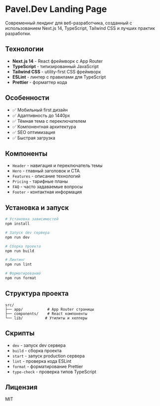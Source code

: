 # Pavel.Dev Landing Page

Современный лендинг для веб-разработчика, созданный с использованием Next.js 14, TypeScript, Tailwind CSS и лучших практик разработки.

## Технологии

- **Next.js 14** - React фреймворк с App Router
- **TypeScript** - типизированный JavaScript
- **Tailwind CSS** - utility-first CSS фреймворк
- **ESLint** - линтер с правилами для TypeScript
- **Prettier** - форматтер кода

## Особенности

- ✅ Мобильный first дизайн
- ✅ Адаптивность до 1440px
- ✅ Тёмная тема с переключателем
- ✅ Компонентная архитектура
- ✅ SEO оптимизация
- ✅ Быстрая загрузка

## Компоненты

- `Header` - навигация и переключатель темы
- `Hero` - главный заголовок и CTA
- `Features` - описание технологий
- `Pricing` - тарифные планы
- `FAQ` - часто задаваемые вопросы
- `Footer` - контактная информация

## Установка и запуск

```bash
# Установка зависимостей
npm install

# Запуск dev сервера
npm run dev

# Сборка проекта
npm run build

# Линтинг
npm run lint

# Форматирование
npm run format
```

## Структура проекта

```
src/
├── app/           # App Router страницы
├── components/    # React компоненты
└── lib/          # Утилиты и хелперы
```

## Скрипты

- `dev` - запуск dev сервера
- `build` - сборка проекта
- `start` - запуск production сервера
- `lint` - проверка кода ESLint
- `format` - форматирование Prettier
- `type-check` - проверка типов TypeScript

## Лицензия

MIT


